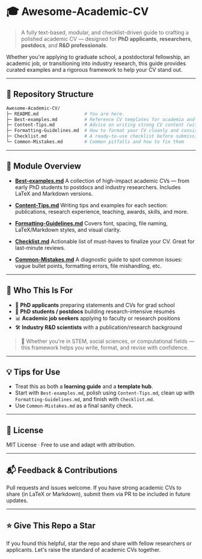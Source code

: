 # 🎓 Awesome-Academic-CV

> A fully text-based, modular, and checklist-driven guide to crafting a polished academic CV — designed for **PhD applicants**, **researchers**, **postdocs**, and **R\&D professionals**.

Whether you're applying to graduate school, a postdoctoral fellowship, an academic job, or transitioning into industry research, this guide provides curated examples and a rigorous framework to help your CV stand out.

---

## 📂 Repository Structure

```bash
Awesome-Academic-CV/
├─ README.md                 # You are here.
├─ Best-examples.md          # Reference CV templates for academia and research
├─ Content-Tips.md           # Advice on writing strong CV content (with examples)
├─ Formatting-Guidelines.md  # How to format your CV cleanly and consistently
├─ Checklist.md              # A ready-to-use checklist before submission
└─ Common-Mistakes.md        # Common pitfalls and how to fix them
```

---

## 📘 Module Overview

* **[Best-examples.md](./Best-examples.md)**
  A collection of high-impact academic CVs — from early PhD students to postdocs and industry researchers. Includes LaTeX and Markdown versions.

* **[Content-Tips.md](./Content-Tips.md)**
  Writing tips and examples for each section: publications, research experience, teaching, awards, skills, and more.

* **[Formatting-Guidelines.md](./Formatting-Guidelines.md)**
  Covers font, spacing, file naming, LaTeX/Markdown styles, and visual clarity.

* **[Checklist.md](./Checklist.md)**
  Actionable list of must-haves to finalize your CV. Great for last-minute reviews.

* **[Common-Mistakes.md](./Common-Mistakes.md)**
  A diagnostic guide to spot common issues: vague bullet points, formatting errors, file mishandling, etc.

---

## 🎯 Who This Is For

* 🌱 **PhD applicants** preparing statements and CVs for grad school
* 🧪 **PhD students / postdocs** building research-intensive résumés
* 📊 **Academic job seekers** applying to faculty or research positions
* 🛠️ **Industry R\&D scientists** with a publication/research background

> 🧠 Whether you're in STEM, social sciences, or computational fields — this framework helps you write, format, and revise with confidence.

---

## 💡 Tips for Use

* Treat this as both a **learning guide** and a **template hub**.
* Start with `Best-examples.md`, polish using `Content-Tips.md`, clean up with `Formatting-Guidelines.md`, and finish with `Checklist.md`.
* Use `Common-Mistakes.md` as a final sanity check.

---

## 📜 License

MIT License · Free to use and adapt with attribution.

---

## 📬 Feedback & Contributions

Pull requests and issues welcome. If you have strong academic CVs to share (in LaTeX or Markdown), submit them via PR to be included in future updates.

---

## ⭐ Give This Repo a Star

If you found this helpful, star the repo and share with fellow researchers or applicants. Let's raise the standard of academic CVs together.
